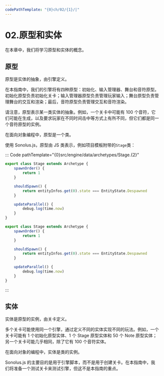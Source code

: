 ```yaml
---
codePathTemplate: "{0}ch/02/{1}/|"
---
```


# 02.原型和实体

在本章中，我们将学习原型和实体的概念。

## 原型

原型是实体的抽象，由引擎定义。

在本指南中，我们的引擎将有四种原型：初始化、输入管理器、舞台和音符原型。初始化原型负责初始化关卡；输入管理器原型负责管理玩家输入；舞台原型负责管理舞台的交互和渲染；最后，音符原型负责管理交互和音符渲染。

请注意，原型表示某一类实体的抽象。例如，一个关卡中可能有 100 个音符，它们可能在生成，以及要求玩家在不同时间击中等方式上有所不同，但它们都是同一个音符原型的实例。

在面向对象编程中，原型是一个类。

使用 Sonolus.js，原型由 JS 类表示，例如项目模板附带的`Stage`类：

::: Code pathTemplate="{0}src/engine/data/archetypes/Stage.{2}"

```ts
export class Stage extends Archetype {
    spawnOrder() {
        return 1
    }

    shouldSpawn() {
        return entityInfos.get(0).state === EntityState.Despawned
    }

    updateParallel() {
        debug.log(time.now)
    }
}
```

```js
export class Stage extends Archetype {
    spawnOrder() {
        return 1
    }

    shouldSpawn() {
        return entityInfos.get(0).state === EntityState.Despawned
    }

    updateParallel() {
        debug.log(time.now)
    }
}
```

:::

## 实体

实体是原型的实例，由关卡定义。

多个关卡可能使用同一个引擎，通过定义不同的实体实现不同的玩法。例如，一个关卡可能有 1 个初始化原型实体、1 个 Stage 原型实体和 50 个 Note 原型实体；另一个关卡可能几乎相同，除了它有 100 个音符实体。

在面向对象的编程中，实体是类的实例。

Sonolus.js 的主要目的是用于引擎脚本，而不是用于创建关卡。在本指南中，我们将准备一个测试关卡来测试引擎，但这不是本指南的重点。
